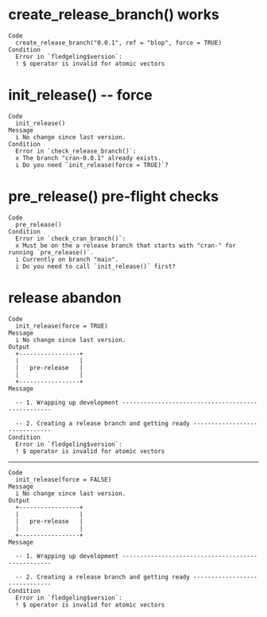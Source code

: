 # create_release_branch() works

    Code
      create_release_branch("0.0.1", ref = "blop", force = TRUE)
    Condition
      Error in `fledgeling$version`:
      ! $ operator is invalid for atomic vectors

# init_release() -- force

    Code
      init_release()
    Message
      i No change since last version.
    Condition
      Error in `check_release_branch()`:
      x The branch "cran-0.0.1" already exists.
      i Do you need `init_release(force = TRUE)`?

# pre_release() pre-flight checks

    Code
      pre_release()
    Condition
      Error in `check_cran_branch()`:
      x Must be on the a release branch that starts with "cran-" for running `pre_release()`.
      i Currently on branch "main".
      i Do you need to call `init_release()` first?

# release abandon

    Code
      init_release(force = TRUE)
    Message
      i No change since last version.
    Output
      +-----------------+
      |                 |
      |   pre-release   |
      |                 |
      +-----------------+
    Message
      
      -- 1. Wrapping up development --------------------------------------------------
      
      -- 2. Creating a release branch and getting ready ------------------------------
    Condition
      Error in `fledgeling$version`:
      ! $ operator is invalid for atomic vectors

---

    Code
      init_release(force = FALSE)
    Message
      i No change since last version.
    Output
      +-----------------+
      |                 |
      |   pre-release   |
      |                 |
      +-----------------+
    Message
      
      -- 1. Wrapping up development --------------------------------------------------
      
      -- 2. Creating a release branch and getting ready ------------------------------
    Condition
      Error in `fledgeling$version`:
      ! $ operator is invalid for atomic vectors

